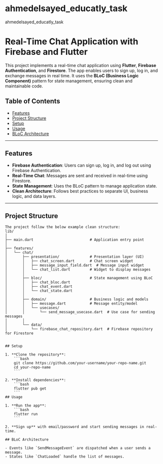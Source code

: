 # ahmedelsayed_educatly_task
 ahmedelsayed_educatly_task
 # Real-Time Chat Application with Firebase and Flutter

This project implements a real-time chat application using **Flutter**, **Firebase Authentication**, and **Firestore**. The app enables users to sign up, log in, and exchange messages in real time. It uses the **BLoC (Business Logic Component)** pattern for state management, ensuring clean and maintainable code.

## Table of Contents
- [Features](#features)
- [Project Structure](#project-structure)
- [Setup](#setup)
- [Usage](#usage)
- [BLoC Architecture](#bloc-architecture)

---

## Features
- **Firebase Authentication**: Users can sign up, log in, and log out using Firebase Authentication.
- **Real-Time Chat**: Messages are sent and received in real-time using Firestore.
- **State Management**: Uses the BLoC pattern to manage application state.
- **Clean Architecture**: Follows best practices to separate UI, business logic, and data layers.

---

## Project Structure
```plaintext
The project follow the below example clean structure:
lib/
│
├── main.dart                          # Application entry point
│
├── features/
│   └── chat/
│       ├── presentation/              # Presentation layer (UI)
│       │   ├── chat_screen.dart       # Chat screen widget
│       │   ├── message_input_field.dart  # Message input widget
│       │   └── chat_list.dart         # Widget to display messages
│       │
│       ├── bloc/                      # State management using BLoC
│       │   ├── chat_bloc.dart
│       │   ├── chat_event.dart
│       │   └── chat_state.dart
│       │
│       ├── domain/                    # Business logic and models
│       │   ├── message.dart           # Message entity/model
│       │   └── usecases/
│       │       └── send_message_usecase.dart  # Use case for sending messages
│       │
│       └── data/
│           └── firebase_chat_repository.dart  # Firebase repository for Firestore    


## Setup

1. **Clone the repository**:
    ```bash
    git clone https://github.com/your-username/your-repo-name.git
    cd your-repo-name
    ```

2. **Install dependencies**:
    ```bash
    flutter pub get
    ```
## Usage

1. **Run the app**:
    ```bash
    flutter run
    ```

2. **Sign up** with email/password and start sending messages in real-time.

## BLoC Architecture

- Events like `SendMessageEvent` are dispatched when a user sends a message.
- States like `ChatLoaded` handle the list of messages.